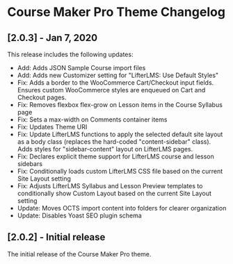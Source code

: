 # Course Maker Pro Theme Changelog

## [2.0.3] - Jan 7, 2020
This release includes the following updates:
* Add: Adds JSON Sample Course import files
* Add: Adds new Customizer setting for "LifterLMS: Use Default Styles"
* Fix: Adds a border to the WooCommerce Cart/Checkout input fields. Ensures custom WooCommerce styles are enqueued on Cart and Checkout pages.
* Fix: Removes flexbox flex-grow on Lesson items in the Course Syllabus page
* Fix: Sets a max-width on Comments container items
* Fix: Updates Theme URI
* Fix: Update LifterLMS functions to apply the selected default site layout as a body class (replaces the hard-coded "content-sidebar" class). Adds styles for "sidebar-content" layout on LifterLMS pages.
* Fix: Declares explicit theme support for LifterLMS course and lesson sidebars
* Fix: Conditionally loads custom LifterLMS CSS file based on the current Site Layout setting
* Fix: Adjusts LifterLMS Syllabus and Lesson Preview templates to conditionally show Custom Layout based on the current Site Layout setting
* Update: Moves OCTS import content into folders for clearer organization
* Update: Disables Yoast SEO plugin schema

## [2.0.2] - Initial release
The initial release of the Course Maker Pro theme.
